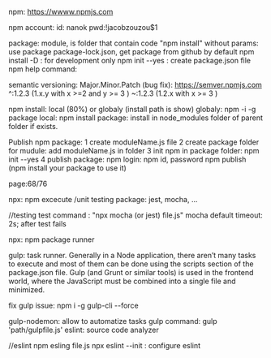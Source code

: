 npm: https://wwww.npmjs.com

npm account: 
    id: nanok
    pwd:!jacobzouzou$1

package: module, is folder that contain code
"npm install" without params: use package package-lock.json, get package from github by default
npm install -D : for development only
npm init --yes : create package.json file
npm help command: 

semantic versioning: Major.Minor.Patch (bug fix): https://semver.npmjs.com
    ^:1.2.3 (1.x.y with x >=2 and y >= 3 )
    ~:1.2.3 (1.2.x with x >= 3 )

npm install: local (80%) or globaly (install path is show)
    globaly: npm -i -g package
    local: npm install package: install in node_modules folder of parent folder if exists.

Publish npm package:
1 create moduleName.js file
2 create package folder for mudule: add moduleName.js in folder
3 init npm in package folder: npm init --yes
4 publish package: 
    npm login: npm id, password
    npm publish (npm install your package to use it)
 

 page:68/76

npx: npm excecute
/unit testing package:  jest, mocha, ...

//testing
test command : 
    "npx mocha (or jest) file.js"
    mocha default timeout: 2s; after test fails

npx: npm package runner

gulp: task runner. Generally in a Node application, there aren’t many tasks 
    to execute and most of them can be done using the scripts section of the package.json file. 
    Gulp (and Grunt or similar tools) is used in the frontend world, 
    where the JavaScript must be combined into a single file and minimized.  

fix gulp issue: npm i -g gulp-cli --force

gulp-nodemon: allow to automatize tasks
gulp command: gulp 'path/gulpfile.js'
eslint: source code analyzer

//eslint
npm esling file.js
npx eslint --init : configure eslint
